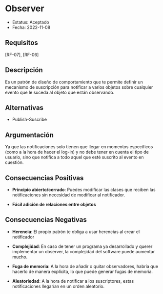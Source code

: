 # Observer
  - Estatus: Aceptado
  - Fecha: 2022-11-08

## Requisitos 

[RF-07], [RF-06]

## Descripción

Es un patrón de diseño de comportamiento que te permite definir un mecanismo de suscripción para notificar a varios objetos sobre cualquier evento que le suceda al objeto que están observando.

## Alternativas

   - Publish-Suscribe

## Argumentación

Ya que las notificaciones solo tienen que llegar en momentos específicos (como a la hora de hacer el log-in) y no debe tener en cuenta el tipo de usuario, sino que notifica a todo aquel que esté suscrito al evento en cuestión.

## Consecuencias Positivas

   - **Principio abierto/cerrado**: Puedes modificar las clases que reciben las notificaciones sin necesidad de modificar al notificador.
   
   - **Fácil adición de relaciones entre objetos**
   
## Consecuencias Negativas
   - **Herencia**: El propio patrón te obliga a usar herencias al crear el notificador
   
   - **Complejidad**: En caso de tener un programa ya desarrollado y querer implementar un observer, la complejidad del software puede aumentar mucho.

   - **Fuga de memoria**: A la hora de añadir o quitar observadores, habría que hacerlo de manera explícita, lo que puede generar fugas de memoria.

   - **Aleatoriedad**: A la hora de notificar a los suscriptores, estas notificaciones llegarían en un orden aleatorio.
